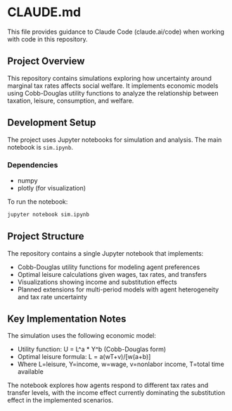 # CLAUDE.md

This file provides guidance to Claude Code (claude.ai/code) when working with code in this repository.

## Project Overview

This repository contains simulations exploring how uncertainty around marginal tax rates affects social welfare. It implements economic models using Cobb-Douglas utility functions to analyze the relationship between taxation, leisure, consumption, and welfare.

## Development Setup

The project uses Jupyter notebooks for simulation and analysis. The main notebook is `sim.ipynb`.

### Dependencies
- numpy
- plotly (for visualization)

To run the notebook:
```bash
jupyter notebook sim.ipynb
```

## Project Structure

The repository contains a single Jupyter notebook that implements:
- Cobb-Douglas utility functions for modeling agent preferences
- Optimal leisure calculations given wages, tax rates, and transfers  
- Visualizations showing income and substitution effects
- Planned extensions for multi-period models with agent heterogeneity and tax rate uncertainty

## Key Implementation Notes

The simulation uses the following economic model:
- Utility function: U = L^a * Y^b (Cobb-Douglas form)
- Optimal leisure formula: L = a(wT+v)/[w(a+b)]
- Where L=leisure, Y=income, w=wage, v=nonlabor income, T=total time available

The notebook explores how agents respond to different tax rates and transfer levels, with the income effect currently dominating the substitution effect in the implemented scenarios.